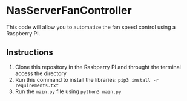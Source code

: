 # NasServerFanController

This code will allow you to automatize the fan speed control using a Raspberry PI.

## Instructions

1. Clone this repository in the Rasbperry PI and throught the terminal access the directory
2. Run this command to install the libraries: `pip3 install -r requirements.txt`
3. Run the `main.py` file using `python3 main.py`
